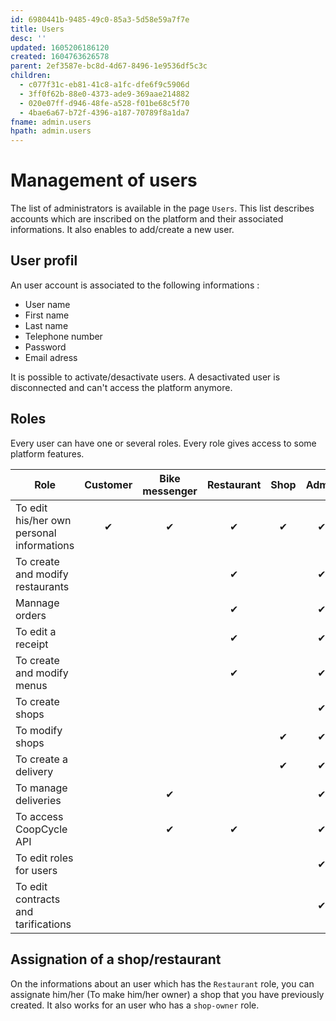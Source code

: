 ```yaml
---
id: 6980441b-9485-49c0-85a3-5d58e59a7f7e
title: Users
desc: ''
updated: 1605206186120
created: 1604763626578
parent: 2ef3587e-bc8d-4d67-8496-1e9536df5c3c
children:
  - c077f31c-eb81-41c8-a1fc-dfe6f9c5906d
  - 3ff0f62b-88e0-4373-ade9-369aae214882
  - 020e07ff-d946-48fe-a528-f01be68c5f70
  - 4bae6a67-b72f-4396-a187-70789f8a1da7
fname: admin.users
hpath: admin.users
---
```

# Management of users

The list of administrators is available in the page `Users`. This list describes accounts which are inscribed on the platform and their associated informations. It also enables to add/create a new user.

## User profil

An user account is associated to the following informations :

- User name
- First name
- Last name
- Telephone number
- Password
- Email adress

It is possible to activate/desactivate users. A desactivated user is disconnected and can't access the platform anymore.

## Roles

Every user can have one or several roles. Every role gives access to some platform features.

| Role                                      | Customer | Bike messenger | Restaurant | Shop | Admin |
| ----------------------------------------- | :------: | :------------: | :--------: | :--: | :---: |
| To edit his/her own personal informations |     ✔    |        ✔       |      ✔     |   ✔  |   ✔   |
| To create and modify restaurants          |          |                |      ✔     |      |   ✔   |
| Mannage orders                            |          |                |      ✔     |      |   ✔   |
| To edit a receipt                         |          |                |      ✔     |      |   ✔   |
| To create and modify menus                |          |                |      ✔     |      |   ✔   |
| To create shops                           |          |                |            |      |   ✔   |
| To modify shops                           |          |                |            |   ✔  |   ✔   |
| To create a delivery                      |          |                |            |   ✔  |   ✔   |
| To manage deliveries                      |          |        ✔       |            |      |   ✔   |
| To access CoopCycle API                   |          |        ✔       |      ✔     |      |   ✔   |
| To edit roles for users                   |          |                |            |      |   ✔   |
| To edit contracts and tarifications       |          |                |            |      |   ✔   |

## Assignation of a shop/restaurant

On the informations about an user which has the `Restaurant` role, you can assignate him/her (To make him/her owner) a shop that you have previously created. It also works for an user who has a `shop-owner` role.

